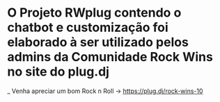 # O Projeto RWplug contendo o chatbot e customização foi elaborado à ser utilizado pelos admins da Comunidade Rock Wins no site do plug.dj
_ Venha apreciar um bom Rock n Roll -> https://plug.dj/rock-wins-10
